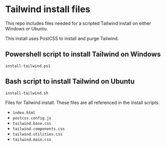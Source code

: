 # Tailwind install files

This repo includes files needed for a scripted Tailwind install on either Windows or Ubuntu.

This install uses PostCSS to install and purge Tailwind.

## Powershell script to install Tailwind on Windows

    install-tailwind.ps1

## Bash script to install Tailwind on Ubuntu

    install-tailwind.sh

Files for Tailwind install. These files are all referenced in the install scripts.
* `index.html`
* `postcss.config.js`
* `tailwind.base.css`
* `tailwind.components.css`
* `tailwind.utilities.css`
* `tailwind.main.css`